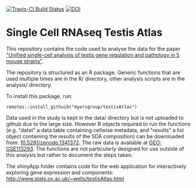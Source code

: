 [![Travis-CI Build Status](https://travis-ci.org/MyersGroup/testisAtlas.svg?branch=master)](https://travis-ci.org/MyersGroup/testisAtlas)
[![DOI](https://zenodo.org/badge/140632831.svg)](https://zenodo.org/badge/latestdoi/140632831)

# Single Cell RNAseq Testis Atlas

This repository contains the code used to analyse the data for the paper ["Unified single-cell analysis of testis gene regulation and pathology in 5 mouse strains"](https://doi.org/10.1101/393769).

The repository is structured as an R package. Generic functions that are used multiple times are in the R/ directory, other analysis scripts are in the analysis/ directory.

To install this package, run:
```
remotes::install_githuib("myersgroup/testisAtlas")
```

Data used in the study is kept in the data/ directory but is not uploaded to github due to the large size. However R objects required to run the functions (e.g. "datat" a data.table containing cellwise metadata, and "results" a list object containing the results of the SDA composition) can be downloaded from: [10.5281/zenodo.1341372](https://doi.org/10.5281/zenodo.1341372). The raw data is avaliable at [GEO: GSE113293](https://www.ncbi.nlm.nih.gov/geo/query/acc.cgi?acc=GSE113293). The functions are not particularly designed for use outside of this analysis but rather to document the steps taken.

The shinyApp folder contains code for the web application for interactively exploring gene expression and components: http://www.stats.ox.ac.uk/~wells/testisAtlas.html